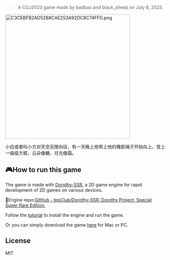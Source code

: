 > A CGJ2023 game made by badbao and black_sheep on July 8, 2023.

<img src="https://badbao-repo-1306509624.cos.ap-shanghai.myqcloud.com/C3CEBFB2AD52B8CAE253A92DC8C74FFD.png" title="" alt="C3CEBFB2AD52B8CAE253A92DC8C74FFD.png" width="393">

小白或者叫小方对天空无限向往，有一天晚上他带上他的橡胶绳子开始向上，登上一级级方框，云朵像糖，月光像霜。

## 🎮How to run this game

The game is made with [Dorothy-SSR](https://dora-ssr.net), a 2D game engine for rapid development of 2D games on various devices.

🔗Engine repo:[GitHub - IppClub/Dorothy-SSR: Dorothy Project, Special Super Rare Edition.](https://github.com/IppClub/Dorothy-SSR)

Follow the [tutorial](https://dora-ssr.net/docs/tutorial/quick-start/) to install the engine and run the game.

Or you can simply download the game [here](https://badbao.itch.io/touch-the-sky) for Mac or PC.

## License

MIT